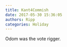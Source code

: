 ```yaml
---
title: Kant4Commish
date: 2017-05-30 15:36:05
authors: Ripp
categories: Holiday
---
```


 Odom was the vote rigger.